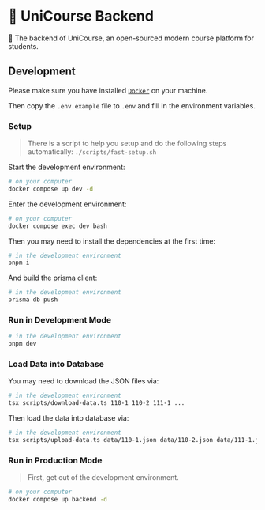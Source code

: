 # 🦄 UniCourse Backend

🦄 The backend of UniCourse, an open-sourced modern course platform for students.

## Development

Please make sure you have installed [`Docker`](https://docs.docker.com/get-docker/) on your machine.

Then copy the `.env.example` file to `.env` and fill in the environment variables.

### Setup

> There is a script to help you setup and do the following steps automatically:
> `./scripts/fast-setup.sh`

Start the development environment:

```sh
# on your computer
docker compose up dev -d
```

Enter the development environment:

```sh
# on your computer
docker compose exec dev bash
```

Then you may need to install the dependencies at the first time:

```sh
# in the development environment
pnpm i
```

And build the prisma client:

```sh
# in the development environment
prisma db push
```

### Run in Development Mode

```sh
# in the development environment
pnpm dev
```

### Load Data into Database

You may need to download the JSON files via:

```sh
# in the development environment
tsx scripts/download-data.ts 110-1 110-2 111-1 ...
```

Then load the data into database via:

```sh
# in the development environment
tsx scripts/upload-data.ts data/110-1.json data/110-2.json data/111-1.json ...
```

### Run in Production Mode

> First, get out of the development environment.

```sh
# on your computer
docker compose up backend -d
```
